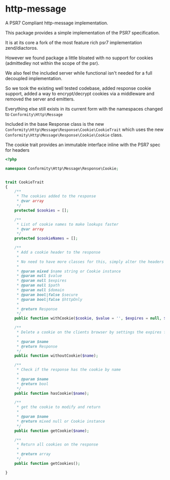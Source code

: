 # http-message

A PSR7 Compliant http-message implementation.

This package provides a simple implementation of the PSR7 specification.

It is at its core a fork of the most feature rich psr7 implementation zend/diactoros.

However we found package a little bloated with no support for cookies (admittedley not within the scope of the psr).

We also feel the included server while functional isn't needed for a full decoupled implementation.

So we took the existing well tested codebase, added response cookie support, added a way to encrypt/decrypt cookies via a middleware and removed the server and emitters.

Everything else still exists in its current form with the namespaces changed to ```Conformity\Http\Message```

Included in the base Response class is the new ```Conformity\Http\Message\Response\Cookie\CookieTrait``` which uses the new ```Conformity\Http\Message\Response\Cookie\Cookie``` class.

The cookie trait provides an immutable interface inline with the PSR7 spec for headers

```php
<?php

namespace Conformity\Http\Message\Response\Cookie;


trait CookieTrait
{
    /**
     * The cookies added to the response
     * @var array
     */
    protected $cookies = [];

    /**
     * List of cookie names to make lookups faster
     * @var array
     */
    protected $cookieNames = [];

    /**
     * Add a cookie header to the response
     *
     * No need to have more classes for this, simply alter the headers to include the Set-Cookie: header.
     *
     * @param mixed $name string or Cookie instance
     * @param null $value
     * @param null $expires
     * @param null $path
     * @param null $domain
     * @param bool|false $secure
     * @param bool|false $httpOnly
     *
     * @return Response
     */
    public function withCookie($cookie, $value = '', $expires = null, $path = '/', $domain = null, $secure = false, $httpOnly = true);

    /**
     * Delete a cookie on the clients browser by settings the expires for the cookie in the past.
     *
     * @param $name
     * @return Response
     */
    public function withoutCookie($name);

    /**
     * Check if the response has the cookie by name
     *
     * @param $name
     * @return bool
     */
    public function hasCookie($name);

    /**
     * get the cookie to modify and return
     *
     * @param $name
     * @return mixed null or Cookie instance
     */
    public function getCookie($name);

    /**
     * Return all cookies on the response
     *
     * @return array
     */
    public function getCookies();

}
```

